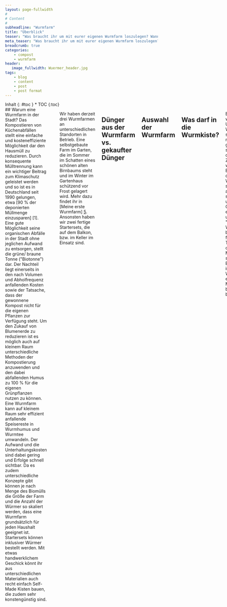 ```yaml
---
layout: page-fullwidth
#
# Content
#
subheadline: "Wurmfarm"
title: "Überblick"
teaser: "Was braucht ihr um mit eurer eigenen Wurmfarm loszulegen? Wann ist es den Würmern zu heiß und wie könnt ihr sie im Winter schützen. Was fressen die Würmer und was sollte der Wurmfarm besser fern bleiben? An dieser Stelle wollen wir euch einen möglichst kompakten Überblick zum Thema Wurmfarm geben und euch mit allen Informationen versorgen, die ihr zum loslegen benötigt."
meta_teaser: "Was braucht ihr um mit eurer eigenen Wurmfarm loszulegen? Wann ist es den Würmern zu heiß und wie könnt ihr sie im Winter schützen. Was fressen die Würmer und was sollte der Wurmfarm besser fern bleiben? An dieser Stelle wollen wir euch einen möglichst kompakten Überblick zum Thema Wurmfarm geben und euch mit allen Informationen versorgen, die ihr zum loslegen benötigt."
breadcrumb: true
categories:
    - compost
    - wurmfarm
header:
   image_fullwidth: Wuermer_header.jpg
tags:
    - blog
    - content
    - post
    - post format
---
```

<div class="row">
<div class="medium-4 medium-push-8 columns" markdown="1">
<div class="panel radius" markdown="1">
Inhalt
{: #toc }
*  TOC
{:toc}
</div>
</div><!-- /.medium-4.columns -->



<div class="medium-8 medium-pull-4 columns" markdown="1">
## Warum eine Wurmfarm in der Stadt?
Das Kompostieren von Küchenabfällen stellt eine einfache und kosteneffiziente Möglichkeit dar den Hausmüll zu reduzieren. Durch konsequente Mülltrennung kann ein wichtiger Beitrag zum Klimaschutz geleistet werden und so ist es in Deutschland seit 1990 gelungen, etwa [90 % der deponierten Müllmenge einzusparen] [1]. Eine gute Möglichkeit seine organischen Abfälle in der Stadt ohne jeglichen Aufwand zu entsorgen, stellt die grüne/ braune Tonne ("Biotonne") dar. Der Nachteil liegt einerseits in den nach Volumen und Abholfrequenz anfallenden Kosten sowie der Tatsache, dass der gewonnene Kompost nicht für die eigenen Pflanzen zur Verfügung steht. Um den Zukauf von Blumenerde zu reduzieren ist es möglich auch auf kleinem Raum unterschiedliche Methoden der Kompostierung anzuwenden und den dabei abfallenden Humus zu 100 % für die eigenen Grünpflanzen nutzen zu können. Eine Wurmfarm kann auf kleinem Raum sehr effizient anfallende Speisereste in Wurmhumus und Wurmtee umwandeln. Der Aufwand und die Unterhaltungskosten sind dabei gering und Erfolge schnell sichtbar. Da es zudem unterschiedliche Konzepte gibt können je nach Menge des Biomülls die Größe der Farm und die Anzahl der Würmer so skaliert werden, dass eine Wurmfarm grundsätzlich für jeden Haushalt geeignet ist. Startersets können inklusiver Würmer bestellt werden. Mit etwas handwerklichem Geschick könnt ihr aus unterschiedlichen Materialien auch recht einfach Self-Made Kisten bauen, die zudem sehr konstengünstig sind.

| <strong> Vorteile einer Wurmfarm </strong> ||<strong>  Nachteile einer Wurmfarm</strong> |
|:-----------|-|:---------------- |
|<span style="color:green">Platzsparend und individuell an die eigenen Wünsche anpassbar</span>|| <span style="color:red">Die Würmer brauchen ein gewisses Maß an Pflege</span>|
|:-----------|-|:---------------- |
|<span style="color:green">Kann im Haus oder im Außenbereich betrieben werden</span>||  <span style="color:red">Die Würmer benötigen Schutz vor extremen Temperaturen</span>|
|:-----------|-|:---------------- |
|<span style="color:green">Wurmtee und Wurmhumus zu 100 % für die eigenen Pflanzen nutzbar</span>|||
|:-----------|-|:---------------- |
|<span style="color:green">Schnelle Kompostierung</span>|||
|:-----------|-|:---------------- |
|<span style="color:green">Kosteneffizient im Unterhalt</span>|||
|:-----------|-|:---------------- |
|<span style="color:green">Einfach aufzusetzen</span>|||
|:-----------|-|:---------------- |
|<span style="color:green">Gutes / Pädagogisch wertvolles Projekt</span>|||
|:-----------|-|:---------------- |

Wir haben derzeit drei Wurmfarmen an unterschiedlichen Standorten in Betrieb. Eine selbstgebaute Farm im Garten, die im Sommer im Schatten eines schönen alten Birnbaums steht und im Winter im Gartenhaus schützend vor Frost gelagert wird. Mehr dazu findet ihr in [Meine erste Wurmfarm] [5]. Ansonsten haben wir zwei fertige Startersets, die auf dem Balkon, bzw. im Keller im Einsatz sind. 

## Dünger aus der Wurmfarm vs. gekaufter Dünger


## Auswahl der Wurmfarm

## Was darf in die Wurmkiste?
Eine enorm wichtige Frage. Um einen Wurmkompost so effizient wie möglich zu gestalten, spielen die organischen Zugaben eine wichtige Rolle. Einerseits dürfen sie den Würmern nicht schaden, andererseits sollen auch unerwünschte Gerüche bzw. ebenso unerwünschte "Gäste" der Wurmkiste fern bleiben. Unten findet ihr eine Tabelle mit organischen Materialien, die sich gut für den Einsatz innerhalb eines Wurmcontainers eignen, sowie Materialien die besser draußen bleiben.

| <strong> Geeignetes Wurm Futter </strong> ||<strong>  NICHT geeignet </strong> |
|:-----------|-|:---------------- |
|<span style="color:green"> Gemüseschalen & Reste </span>|| <span style="color:red">Tierische Exkremente</span>|
|:-----------|-|:---------------- |
|<span style="color:green">Obstschalen, altes Obst</span>||  <span style="color:red">Fleisch</span>|
|:-----------|-|:---------------- |
|<span style="color:green">Laub und Blätter</span>||  <span style="color:red">Milchprodukte</span>|
|:-----------|-|:---------------- |
|<span style="color:green">Pflanzenschnitt, Blumen</span>||  <span style="color:red">Öle</span>|
|:-----------|-|:---------------- |
|<span style="color:green">Kaffee & Tee</span>||  <span style="color:red">gekochte Speisen</span>|
|:-----------|-|:---------------- |
|<span style="color:green">Eierschalen</span>|||
|:-----------|-|:---------------- |
|<span style="color:green">Stroh</span>|||
|:-----------|-|:---------------- |
|<span style="color:green">Braunes Papier & Eierkartons</span>|||
|:-----------|-|:---------------- |


## Die richtigen Würmer


## Der richtige Standort


## Ernte von Wurmtee und Wurmhumus


## Mögliche Probleme in der Wurmfarm

| **Welches ist die richtige Wurmfarm?**|
|-----------|---------------- |
| Was kommt in die Wurmbox? | Was bleibt draußen |
|-----------|---------------- |
|***1. Würmer***  |
|-----------|---------------- |
|*Welche Würmer?*|
|-----------|---------------- |
|*Wieviele Würmer?*|
|***2. Futter***  |
|-----------|---------------- |
| **Welches Zubehör wird benötigt?**| **Wofür?**
|-----------|---------------- |
| **Der richtige Standort**|
|-----------|---------------- |
| **Überwinterung**|
|-----------|---------------- |


<div class="row">
<div class="small-2 columns"><div style="background: #45B29D; height: 137px;"></div></div>
<div class="small-2 columns"><div style="background: #334D5C; height: 137px;"></div></div>
<div class="small-2 columns"><div style="background: #A1D044; height: 137px;"></div></div>
<div class="small-2 columns"><div style="background: #EFC94C; height: 137px;"></div></div>
<div class="small-2 columns"><div style="background: #E27A3F; height: 137px;"></div></div>
<div class="small-2 columns"><div style="background: #DF4949; height: 137px;"></div></div>
</div>

{% include alert warning='This is a warning.' %}
{% include alert info='An info box.' %}
{% include alert success='Yeah, you made it!' %}
{% include alert alert='Danger!' %}
{% include alert terminal='jekyll -serve' %}
{% include alert text='Just a note!' %}


</div><!-- /.medium-8.columns -->
</div><!-- /.row -->

[1]: https://www.umweltbundesamt.de/themen/klima-energie/treibhausgas-emissionen/emissionsquellen#abfall-und-abwasser
[5]: /composting/wurmfarm/Wurmfarm_derAnfang